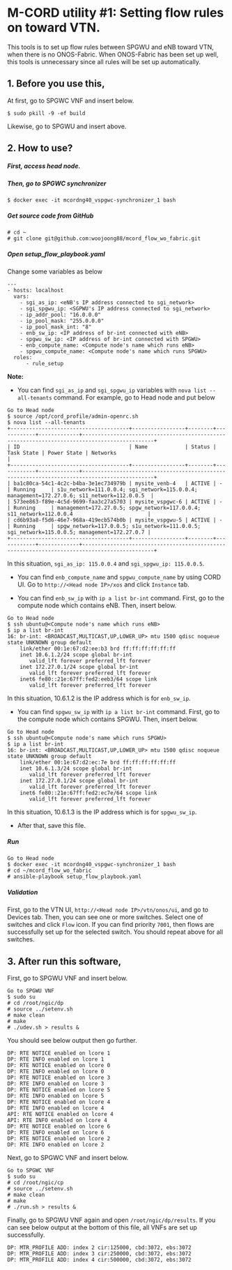 # M-CORD utility #1: Setting flow rules on toward VTN.

This tools is to set up flow rules between SPGWU and eNB toward VTN, when there is no ONOS-Fabric. When ONOS-Fabric has been set up well, this tools is unnecessary since all rules will be set up automatically.

## 1. Before you use this,
At first, go to SPGWC VNF and insert below.
```
$ sudo pkill -9 -ef build
```
Likewise, go to SPGWU and insert above.

## 2. How to use?

##### First, access head node.

##### Then, go to SPGWC synchronizer
```
$ docker exec -it mcordng40_vspgwc-synchronizer_1 bash
```
##### Get source code from GitHub

```
# cd ~
# git clone git@github.com:woojoong88/mcord_flow_wo_fabric.git
```

##### Open setup_flow_playbook.yaml

Change some variables as below
```
---
- hosts: localhost
  vars:
    - sgi_as_ip: <eNB's IP address connected to sgi_network>
    - sgi_spgwu_ip: <SGPWU's IP address connected to sgi_network>
    - ip_addr_pool: "16.0.0.0"
    - ip_pool_mask: "255.0.0.0"
    - ip_pool_mask_int: "8"
    - enb_sw_ip: <IP address of br-int connected with eNB>
    - spgwu_sw_ip: <IP address of br-int connected with SPGWU>
    - enb_compute_name: <Compute node's name which runs eNB>
    - spgwu_compute_name: <Compute node's name which runs SPGWU>
  roles:
      - rule_setup
```

**Note:**
+ You can find `sgi_as_ip` and `sgi_spgwu_ip` variables with `nova list --all-tenants` command.
For example, go to Head node and put below
```
Go to Head node
$ source /opt/cord_profile/admin-openrc.sh
$ nova list --all-tenants
+--------------------------------------+-----------------+--------+------------+-------------+---------------------------------------------------------------------------------------------+
| ID                                   | Name            | Status | Task State | Power State | Networks                                                                                    |
+--------------------------------------+-----------------+--------+------------+-------------+---------------------------------------------------------------------------------------------+
| ba1c80ca-54c1-4c2c-b4ba-3e1ec734979b | mysite_venb-4   | ACTIVE | -          | Running     | s1u_network=111.0.0.4; sgi_network=115.0.0.4; management=172.27.0.6; s11_network=112.0.0.5  |
| 573ee863-f89e-4c5d-9699-faa3c27a5703 | mysite_vspgwc-6 | ACTIVE | -          | Running     | management=172.27.0.5; spgw_network=117.0.0.4; s11_network=112.0.0.4                        |
| cd6b93a8-f5d6-46e7-968a-419ecb574b0b | mysite_vspgwu-5 | ACTIVE | -          | Running     | spgw_network=117.0.0.5; s1u_network=111.0.0.5; sgi_network=115.0.0.5; management=172.27.0.7 |
+--------------------------------------+-----------------+--------+------------+-------------+---------------------------------------------------------------------------------------------+
```
In this situation, `sgi_as_ip: 115.0.0.4` and `sgi_spgwu_ip: 115.0.0.5`.

+ You can find `enb_compute_name` and `spgwu_compute_name` by using CORD UI. Go to `http://<Head node IP>/xos` and click `Instance` tab.

+ You can find `enb_sw_ip` with `ip a list br-int` command. First, go to the compute node which contains eNB. Then, insert below.
```
Go to Head node
$ ssh ubuntu@<Compute node's name which runs eNB>
$ ip a list br-int
16: br-int: <BROADCAST,MULTICAST,UP,LOWER_UP> mtu 1500 qdisc noqueue state UNKNOWN group default
    link/ether 00:1e:67:d2:ee:b3 brd ff:ff:ff:ff:ff:ff
    inet 10.6.1.2/24 scope global br-int
       valid_lft forever preferred_lft forever
    inet 172.27.0.1/24 scope global br-int
       valid_lft forever preferred_lft forever
    inet6 fe80::21e:67ff:fed2:eeb3/64 scope link
       valid_lft forever preferred_lft forever
```
In this situation, 10.6.1.2 is the IP address which is for `enb_sw_ip`.

+ You can find `spgwu_sw_ip` with `ip a list br-int` command. First, go to the compute node which contains SPGWU. Then, insert below.
```
Go to Head node
$ ssh ubuntu@<Compute node's name which runs SPGWU>
$ ip a list br-int
16: br-int: <BROADCAST,MULTICAST,UP,LOWER_UP> mtu 1500 qdisc noqueue state UNKNOWN group default
    link/ether 00:1e:67:d2:ec:7e brd ff:ff:ff:ff:ff:ff
    inet 10.6.1.3/24 scope global br-int
       valid_lft forever preferred_lft forever
    inet 172.27.0.1/24 scope global br-int
       valid_lft forever preferred_lft forever
    inet6 fe80::21e:67ff:fed2:ec7e/64 scope link
       valid_lft forever preferred_lft forever
```
In this situation, 10.6.1.3 is the IP address which is for `spgwu_sw_ip`.

+ After that, save this file.

##### Run
```
Go to Head node
$ docker exec -it mcordng40_vspgwc-synchronizer_1 bash
# cd ~/mcord_flow_wo_fabric
# ansible-playbook setup_flow_playbook.yaml
```

##### Validation
First, go to the VTN UI, `http://<Head node IP>/vtn/onos/ui`, and go to Devices tab. Then, you can see one or more switches. Select one of switches and click `Flow` icon. If you can find priority `7001`, then flows are successfully set up for the selected switch. You should repeat above for all switches.

## 3. After run this software,
First, go to SPGWU VNF and insert below.
```
Go to SPGWU VNF
$ sudo su
# cd /root/ngic/dp
# source ../setenv.sh
# make clean
# make
# ./udev.sh > results &
```

You should see below output then go further.
```
DP: RTE NOTICE enabled on lcore 1
DP: RTE INFO enabled on lcore 1
DP: RTE NOTICE enabled on lcore 0
DP: RTE INFO enabled on lcore 0
DP: RTE NOTICE enabled on lcore 3
DP: RTE INFO enabled on lcore 3
DP: RTE NOTICE enabled on lcore 5
DP: RTE INFO enabled on lcore 5
DP: RTE NOTICE enabled on lcore 4
DP: RTE INFO enabled on lcore 4
API: RTE NOTICE enabled on lcore 4
API: RTE INFO enabled on lcore 4
DP: RTE NOTICE enabled on lcore 6
DP: RTE INFO enabled on lcore 6
DP: RTE NOTICE enabled on lcore 2
DP: RTE INFO enabled on lcore 2
```

Next, go to SPGWC VNF and insert below.
```
Go to SPGWC VNF
$ sudo su
# cd /root/ngic/cp
# source ../setenv.sh
# make clean
# make
# ./run.sh > results &
```

Finally, go to SPGWU VNF again and open `/root/ngic/dp/results`. If you can see below output at the bottom of this file, all VNFs are set up successfully.
```
DP: MTR_PROFILE ADD: index 2 cir:125000, cbd:3072, ebs:3072
DP: MTR_PROFILE ADD: index 3 cir:250000, cbd:3072, ebs:3072
DP: MTR_PROFILE ADD: index 4 cir:500000, cbd:3072, ebs:3072
```